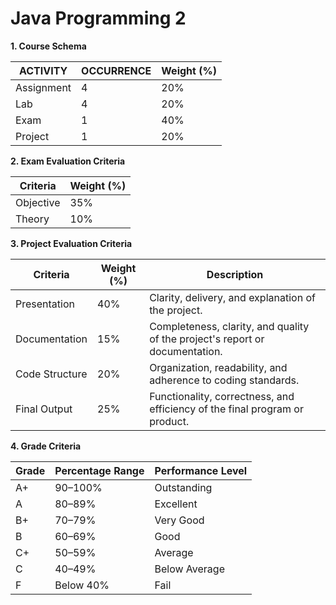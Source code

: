 # Java Programming 2

 **1. Course Schema**

| **ACTIVITY** | **OCCURRENCE** | **Weight (%)** |
| ------------ | -------------- | -------------- |
| Assignment   | 4              | 20%            |
| Lab          | 4              | 20%            |
| Exam         | 1              | 40%            |
| Project      | 1              | 20%            |

**2. Exam Evaluation Criteria**

| **Criteria** | **Weight (%)** |
| ------------ | -------------- |
| Objective    | 35%            |
| Theory       | 10%            |

**3. Project Evaluation Criteria**

| **Criteria**   | **Weight (%)** | **Description**                                              |
| -------------- | -------------- | ------------------------------------------------------------ |
| Presentation   | 40%            | Clarity, delivery, and explanation of the project.           |
| Documentation  | 15%            | Completeness, clarity, and quality of the project's report or documentation. |
| Code Structure | 20%            | Organization, readability, and adherence to coding standards. |
| Final Output   | 25%            | Functionality, correctness, and efficiency of the final program or product. |

**4. Grade Criteria**

| **Grade** | **Percentage Range** | **Performance Level** |
| --------- | -------------------- | --------------------- |
| A+        | 90–100%              | Outstanding           |
| A         | 80–89%               | Excellent             |
| B+        | 70–79%               | Very Good             |
| B         | 60–69%               | Good                  |
| C+        | 50–59%               | Average               |
| C         | 40–49%               | Below Average         |
| F         | Below 40%            | Fail                  |
